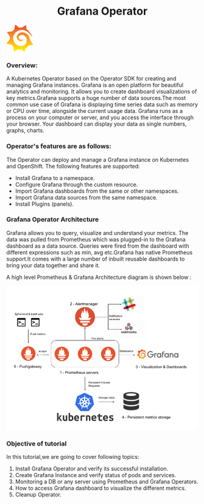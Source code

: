 <h1 align="center">Grafana Operator</h1>

![Logo](_images/logo.PNG)


### Overview:

A Kubernetes Operator based on the Operator SDK for creating and managing Grafana instances.
Grafana is an open platform for beautiful analytics and monitoring. It allows you to create dashboard visualizations of key metrics.Grafana supports a huge number of data sources.The most common use case of Grafana is displaying time series data such as memory or CPU over time, alongside the current usage data.
Grafana runs as a process on your computer or server, and you access the interface through your browser. Your dashboard can display your data as single numbers, graphs, charts.

### Operator's features are as follows:

The Operator can deploy and manage a Grafana instance on Kubernetes and OpenShift. The following features are supported:

- Install Grafana to a namespace.
- Configure Grafana through the custom resource.
- Import Grafana dashboards from the same or other namespaces.
- Import Grafana data sources from the same namespace.
- Install Plugins (panels).

### Grafana Operator Architecture

Grafana allows you to query, visualize and understand your metrics. 
The data was pulled from Prometheus which was plugged-in to the Grafana dashboard as a data source. Queries were fired from the dashboard with different expressions such as min, avg etc.Grafana has native Prometheus support.It comes with a large number of inbuilt reusable dashboards to bring your data together and share it.

A high level Prometheus & Grafana Architecture diagram is shown below :

![](_images/Grafana-Architecture.png)



### Objective of tutorial

In this tutorial,we are going to cover following topics:

1. Install Grafana Operator and verify its successful installation.
2. Create Grafana Instance and verify status of pods and services.
3. Monitoring a DB or any server using Prometheus and Grafana Operators.
4. How to access Grafana dashboard to visualize the different metrics.
5. Cleanup Operator.
